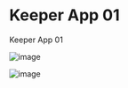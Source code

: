 # Keeper App 01
 Keeper App 01

![image](https://github.com/Praizee/Keeper-App-01/assets/89282358/70abbb7e-5a60-4323-b8b7-d96d29f99d3c)


![image](https://github.com/Praizee/Keeper-App-01/assets/89282358/2ef3e046-b91f-4263-b14f-48495b3393db)
